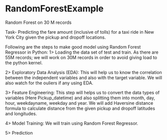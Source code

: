 # RandomForestExample
Random Forest on 30 M records

Task- Predicting the fare amount (inclusive of tolls) for a taxi ride in New York City given the pickup and dropoff locations. 

Following are the steps to make good model using Random Forest Regressor in Python:
1> Loading the data set of test and train. As there are 55M records; we will work on 30M records in order to avoid giving load to the python kernel.

2> Exploratory Data Analysis (EDA): This will help us to know the correlation between the independent variables and also with the target variable. We will also watch for the ouliers if any using EDA.

3> Feature Engineering: This step will helps us to convert the data types of variables (Here Pickup_datetime) and also splitting them into month, day, hour, weekdayname, weekday and year. We will add Haversine distance formula to calculate distance from the given pickup and dropoff latitudes and longitudes.

4> Model Training: We will train using Random Forest Regressor. 

5> Prediction
